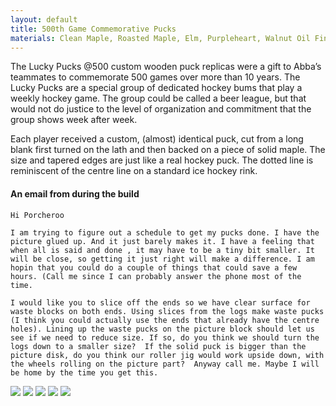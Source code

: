 ```yaml
---
layout: default
title: 500th Game Commemorative Pucks
materials: Clean Maple, Roasted Maple, Elm, Purpleheart, Walnut Oil Finish
---
```


The Lucky Pucks @500 custom wooden puck replicas were a gift to Abba’s teammates to commemorate 500 games over more than 10 years.  The Lucky Pucks are a special group of dedicated hockey bums that play a weekly hockey game.  The group could be called a beer league, but that would not do justice to the level of organization and commitment that the group shows week after week.  

Each player received a custom, (almost) identical puck, cut from a long blank first turned on the lath and then backed on a piece of solid maple.  The size and tapered edges are just like a real hockey puck.  The dotted line is reminiscent of the centre line on a standard ice hockey rink.


#### An email from during the build

    Hi Porcheroo

    I am trying to figure out a schedule to get my pucks done. I have the picture glued up. And it just barely makes it. I have a feeling that when all is said and done , it may have to be a tiny bit smaller. It will be close, so getting it just right will make a difference. I am hopin that you could do a couple of things that could save a few hours. (Call me since I can probably answer the phone most of the time.

    I would like you to slice off the ends so we have clear surface for waste blocks on both ends. Using slices from the logs make waste pucks (I think you could actually use the ends that already have the centre holes). Lining up the waste pucks on the picture block should let us see if we need to reduce size. If so, do you think we should turn the logs down to a smaller size?  If the solid puck is bigger than the picture disk, do you think our roller jig would work upside down, with the wheels rolling on the picture part?  Anyway call me. Maybe I will be home by the time you get this.

<img src="{{ site.baseurl }}\pics\Lucky Pucks @500 Limited edition Hockey Pucks\IMG_0094.jpg" class="img-responsive" />

<img src="{{ site.baseurl }}\pics\Lucky Pucks @500 Limited edition Hockey Pucks\IMG_0079.jpg" class="img-responsive" />

<img src="{{ site.baseurl }}\pics\Lucky Pucks @500 Limited edition Hockey Pucks\IMG_0080.jpg" class="img-responsive" />

<img src="{{ site.baseurl }}\pics\Lucky Pucks @500 Limited edition Hockey Pucks\IMG_0078.jpg" class="img-responsive" />

<img src="{{ site.baseurl }}\pics\Lucky Pucks @500 Limited edition Hockey Pucks\IMG_0211.JPG" class="img-responsive" />
